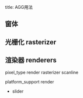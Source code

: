 ﻿title: AGG用法

## 窗体

## 光栅化 rasterizer

## 渲染器 renderers


pixel_type
render
rasterizer
scanline



platform_support
render

* slider
